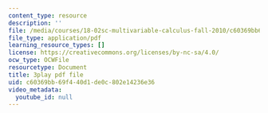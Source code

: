 ```yaml
---
content_type: resource
description: ''
file: /media/courses/18-02sc-multivariable-calculus-fall-2010/c60369bb69f440d1de0c802e14236e36_CCoTAyZ14XM.pdf
file_type: application/pdf
learning_resource_types: []
license: https://creativecommons.org/licenses/by-nc-sa/4.0/
ocw_type: OCWFile
resourcetype: Document
title: 3play pdf file
uid: c60369bb-69f4-40d1-de0c-802e14236e36
video_metadata:
  youtube_id: null
---
```

